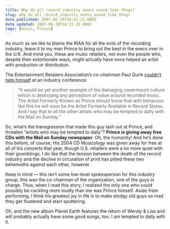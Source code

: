 ```yaml
---
title: Why do all record industry execs sound like thugs?
slug: why_do_all_record_industry_execs_sound_like_thugs
date_published: 2007-06-29T18:21:22.000Z
date_updated: 2007-06-29T18:21:22.000Z
tags: [music, Prince]
---
```


As much as we like to blame the RIAA for all the evils of the recording industry, leave it to my man Prince to bring out the best in the execs over in the U.K. And mind you, these are music retailers, not even the people who, despite their extortionate ways, might actually have once helped an artist with production or distribution.

The Entertainment Retailers Association’s *co-chairman* Paul Quirk [couldn’t help himself](http://business.guardian.co.uk/story/0,,2114076,00.html) at an industry conference:

> “It would be yet another example of the damaging covermount culture which is destroying any perception of value around recorded music. The Artist Formerly Known as Prince should know that with behaviour like this he will soon be the Artist Formerly Available in Record Stores. And I say that to all the other artists who may be tempted to dally with the Mail on Sunday.”

So, what’s the transgression that made this guy lash out at Prince, and threaten “artists who may be tempted to dally”? **Prince is giving away free CDs with the Mail on Sunday newspaper**. Oh, the humanity! And he’s done this before, of course; His 2004 CD Musicology was given away for free at all of his concerts that year, though U.S. retailers were a lot more quiet with their grumblings. I do like that the tension between the death of the record industry and the decline in circulation of print has pitted these two behemoths against each other, however.

Keep in mind — this isn’t some low-level spokesperson for this industry group, this was the co-chairman of the organization, one of the guys in charge. Thus, when I read this story, I realized the only one who could possibly be cackling more loudly than me was Prince himself. Aside from performing, I think his greatest joy in life is to make stodgy old guys so mad they get flustered and start sputtering.

Oh, and the new album Planet Earth features the return of Wendy & Lisa and will probably actually have some good songs, too. I am tempted to dally with it.
